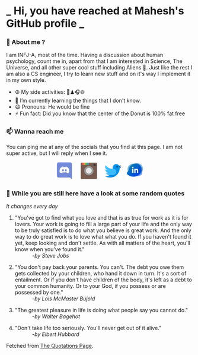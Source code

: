 # **_ Hi, you have reached at Mahesh's GitHub profile _**
### 🌸 About me ?
I am INFJ-A, most of the time. Having a discussion about human psychology, count me in, apart from that I am interested in Science, The Universe, and all other super cool stuff including Aliens 🤫. Just like the rest I am also a CS engineer, I try to learn new stuff and on it's way I implement it in my own style. 
- ☮ My side activities: 🎨♟🎧🌐
- 🌱 I’m currently learning the things that I don't know.
- 😄 Pronouns: He would be fine
- ⚡ Fun fact: Did you know that the center of the Donut is 100% fat free

### 📫 Wanna reach me
You can ping me at any of the socials that you find at this page. I am not super active, but I will reply when I see it.
<p align="center">
<a href="https://discordapp.com/users/733328856957714472"><img src="./Assets/Papirus-Team-Papirus-Apps-Discord.svg" height="50px" width="50px" ></a>&nbsp; &nbsp;  
<a href ="https://instagram.com/obl1v_on"><img src="./Assets/Papirus-Team-Papirus-Apps-Instagram.svg" height="50px" width="50px" ></a>&nbsp;  &nbsp; 
<a href ="https://twitter.com/MaheshN2000"><img src="./Assets/Papirus-Team-Papirus-Apps-Twitter.svg" height ="50px" width="50px" ></a>&nbsp;
<a href ="https://linkedin.com/in/mahesh2000"><img src="./Assets/in.png" height ="50px" width="50px" ></a>

</p>



### 🔰 While you are still here have a look at some random quotes
*It changes every day*

<!-- BLOG-POST-LIST:START -->
 1.  "You've got to find what you love and that is as true for work as it is for lovers. Your work is going to fill a large part of your life and the only way to be truly satisfied is to do what you believe is great work. And the only way to do great work is to love what what you do. If you haven't found it yet, keep looking and don't settle. As with all matters of the heart, you'll know when you've found it." <br> &emsp;&emsp;&emsp; <i>-by Steve Jobs</i> 

 2.  "You don't pay back your parents. You can't. The debt you owe them gets collected by your children, who hand it down in turn. It's a sort of entailment. Or if you don't have children of the body, it's left as a debt to your common humanity. Or to your God, if you possess or are possessed by one." <br> &emsp;&emsp;&emsp; <i>-by Lois McMaster Bujold</i> 

 3.  "The greatest pleasure in life is doing what people say you cannot do." <br> &emsp;&emsp;&emsp; <i>-by Walter Bagehot</i> 

 4.  "Don't take life too seriously. You'll never get out of it alive." <br> &emsp;&emsp;&emsp; <i>-by Elbert Hubbard</i> 
<!-- BLOG-POST-LIST:END -->
Fetched from <a href="http://www.quotationspage.com/data/mqotd.rss"> The Quotations Page</a>.
<!-- The above quotes are fetched from " http://www.quotationspage.com/data/mqotd.rss " and the github action used was gautamkrishnar/blog-post-workflow@master -->

